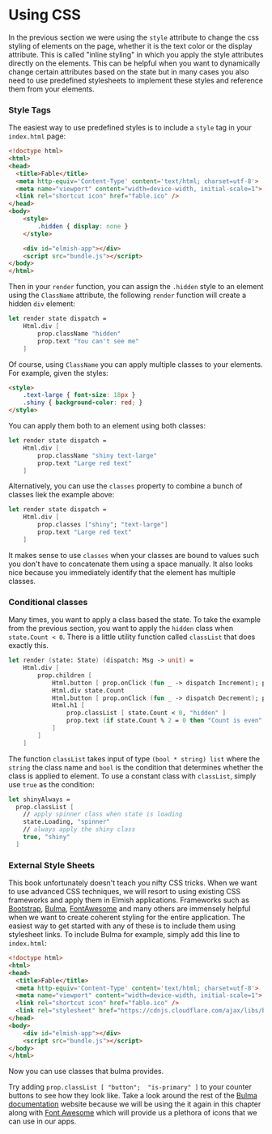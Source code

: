 # Using CSS

In the previous section we were using the `style` attribute to change the css styling of elements on the page, whether it is the text color or the display attribute. This is called "inline styling" in which you apply the style attributes directly on the elements. This can be helpful when you want to dynamically change certain attributes based on the state but in many cases you also need to use predefined stylesheets to implement these styles and reference them from your elements.

### Style Tags

The easiest way to use predefined styles is to include a `style` tag in your `index.html` page:
```html {highlight: [10, 11, 12]}
<!doctype html>
<html>
<head>
  <title>Fable</title>
  <meta http-equiv='Content-Type' content='text/html; charset=utf-8'>
  <meta name="viewport" content="width=device-width, initial-scale=1">
  <link rel="shortcut icon" href="fable.ico" />
</head>
<body>
    <style>
        .hidden { display: none }
    </style>

    <div id="elmish-app"></div>
    <script src="bundle.js"></script>
</body>
</html>
```
Then in your `render` function, you can assign the `.hidden` style to an element using the `ClassName` attribute, the following `render` function will create a hidden `div` element:
```fsharp
let render state dispatch =
    Html.div [
        prop.className "hidden"
        prop.text "You can't see me"
    ]
```
Of course, using `ClassName` you can apply multiple classes to your elements. For example, given the styles:
```html
<style>
    .text-large { font-size: 18px }
    .shiny { background-color: red; }
</style>
```
You can apply them both to an element using both classes:
```fsharp
let render state dispatch =
    Html.div [
        prop.className "shiny text-large"
        prop.text "Large red text"
    ]
```
Alternatively, you can use the `classes` property to combine a bunch of classes liek the example above:
```fsharp
let render state dispatch =
    Html.div [
        prop.classes ["shiny"; "text-large"]
        prop.text "Large red text"
    ]
```
It makes sense to use `classes` when your classes are bound to values such you don't have to concatenate them using a space manually. It also looks nice because you immediately identify that the element has multiple classes.

### Conditional classes
Many times, you want to apply a class based the state. To take the example from the previous section, you want to apply the `hidden` class when `state.Count < 0`. There is a little utility function called `classList` that does exactly this.
```fsharp {highlight: [8]}
let render (state: State) (dispatch: Msg -> unit) =
    Html.div [
        prop.children [
            Html.button [ prop.onClick (fun _ -> dispatch Increment); prop.text "+" ]
            Html.div state.Count
            Html.button [ prop.onClick (fun _ -> dispatch Decrement); prop.text "-" ]
            Html.h1 [
                prop.classList [ state.Count < 0, "hidden" ]
                prop.text (if state.Count % 2 = 0 then "Count is even" else "Count is odd")
            ]
        ]
    ]
```
The function `classList` takes input of type `(bool * string) list` where the `string` the class name and `bool` is the condition that determines whether the class is applied to element. To use a constant class with `classList`, simply use `true` as the condition:
```fsharp
let shinyAlways =
  prop.classList [
    // apply spinner class when state is loading
    state.Loading, "spinner"
    // always apply the shiny class
    true, "shiny"
  ]
```

### External Style Sheets

This book unfortunately doesn't teach you nifty CSS tricks. When we want to use advanced CSS techniques, we will resort to using existing CSS frameworks and apply them in Elmish applications. Frameworks such as [Bootstrap](https://getbootstrap.com/docs/3.4/), [Bulma](https://bulma.io/), [FontAwesome](https://fontawesome.com/) and many others are immensely helpful when we want to create coherent styling for the entire application. The easiest way to get started with any of these is to include them using stylesheet links. To include Bulma for example, simply add this line to `index.html`:
```html {highlight: [8]}
<!doctype html>
<html>
<head>
  <title>Fable</title>
  <meta http-equiv='Content-Type' content='text/html; charset=utf-8'>
  <meta name="viewport" content="width=device-width, initial-scale=1">
  <link rel="shortcut icon" href="fable.ico" />
  <link rel="stylesheet" href="https://cdnjs.cloudflare.com/ajax/libs/bulma/0.7.4/css/bulma.css" />
</head>
<body>
    <div id="elmish-app"></div>
    <script src="bundle.js"></script>
</body>
</html>
```
Now you can use classes that bulma provides.

Try adding `prop.classList [ "button";  "is-primary" ]` to your counter buttons to see how they look like. Take a look around the rest of the [Bulma documentation](https://bulma.io/documentation/) website because we will be using the it again in this chapter along with [Font Awesome](https://fontawesome.com/) which will provide us a plethora of icons that we can use in our apps.